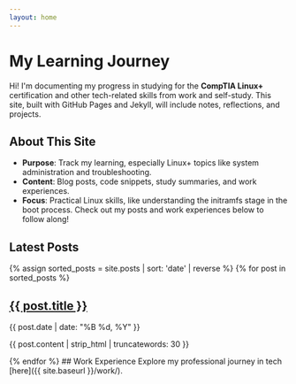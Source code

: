 ```yaml
---
layout: home
---
```


# My Learning Journey

Hi! I'm documenting my progress in studying for the **CompTIA Linux+** certification and other tech-related skills from work and self-study. This site, built with GitHub Pages and Jekyll, will include notes, reflections, and projects.

## About This Site

- **Purpose**: Track my learning, especially Linux+ topics like system administration and troubleshooting.
- **Content**: Blog posts, code snippets, study summaries, and work experiences.
- **Focus**: Practical Linux skills, like understanding the initramfs stage in the boot process.
  Check out my posts and work experiences below to follow along!

## Latest Posts

{% assign sorted_posts = site.posts | sort: 'date' | reverse %}
{% for post in sorted_posts %}

  <h2><a href="{{ site.baseurl }}{{ post.url }}">{{ post.title }}</a></h2>
  <p>{{ post.date | date: "%B %d, %Y" }}</p>
  <p>{{ post.content | strip_html | truncatewords: 30 }}</p>
{% endfor %}
## Work Experience
Explore my professional journey in tech [here]({{ site.baseurl }}/work/).
